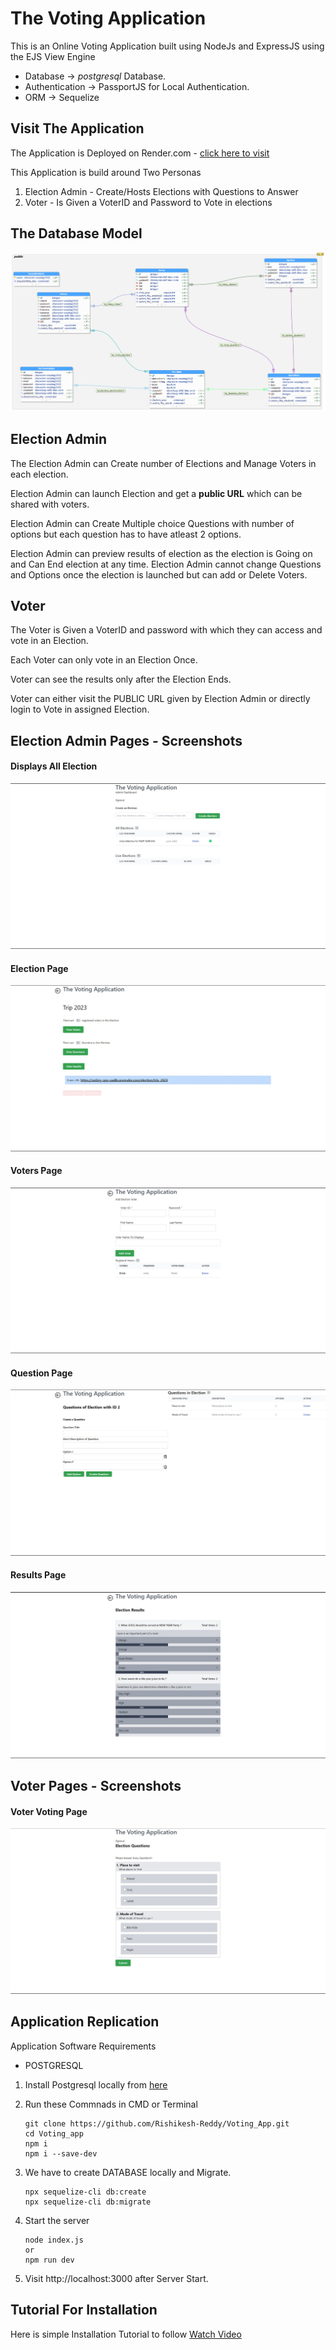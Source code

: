 # The Voting Application

This is an Online Voting Application built using NodeJs and ExpressJS using the EJS View Engine
- Database -> *postgresql* Database.
- Authentication -> PassportJS for Local Authentication.
- ORM -> Sequelize

## Visit The Application

The Application is Deployed on Render.com - [click here to visit](https://voting-app-uw8b.onrender.com/)

This Application is build around Two Personas
1. Election Admin - Create/Hosts Elections with Questions to Answer
2. Voter - Is Given a VoterID and Password to Vote in elections

## The Database Model

![Database Model](/images/VotingDB.png)

## Election Admin

The Election Admin can Create number of Elections and Manage Voters in each election.

Election Admin can launch Election and get a **public URL** which can be shared with voters.

Election Admin can Create Multiple choice Questions with number of options but each question has to have atleast 2 options.

Election Admin can preview results of election as the election is Going on and Can End election at any time. Election Admin cannot change Questions and Options once the election is launched but can add or Delete Voters.


## Voter

The Voter is Given a VoterID and password with which they can access and vote in an Election.

Each Voter can only vote in an Election Once.

Voter can see the results only after the Election Ends.

Voter can either visit the PUBLIC URL given by Election Admin or directly login to Vote in assigned Election.


## Election Admin Pages - Screenshots

#### **Displays All Election**
![Elections Page](/images/Elections.jpg)

#### **Election Page**
![Specific Election Page](/images/election.jpg)

#### **Voters Page**
![Voters Page](/images/voters.jpg)

#### **Question Page**
![Questions Page](/images/questions.jpg)

#### Results Page
![Results Page](/images/results.jpg)

## Voter Pages - Screenshots

#### Voter Voting Page
![Voting Page](/images/voting.jpg)


## Application Replication

Application Software Requirements
- POSTGRESQL 

1. Install Postgresql locally from [here](https://www.postgresql.org/download/)

2. Run these Commnads in CMD or Terminal
    ```
    git clone https://github.com/Rishikesh-Reddy/Voting_App.git
    cd Voting_app
    npm i
    npm i --save-dev
    ```
3. We have to create DATABASE locally and Migrate.
    ```
    npx sequelize-cli db:create
    npx sequelize-cli db:migrate
    ```
4. Start the server
    ```
    node index.js
    or 
    npm run dev
    ```
4. Visit http://localhost:3000 after Server Start.

## Tutorial For Installation

Here is simple Installation Tutorial to follow [Watch Video](videolink)
